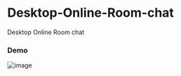 # Desktop-Online-Room-chat
Desktop Online Room chat



### Demo

![image](https://images.pexels.com/photos/19853648/pexels-photo-19853648.jpeg?auto=compress&cs=tinysrgb&w=600&lazy=load)


